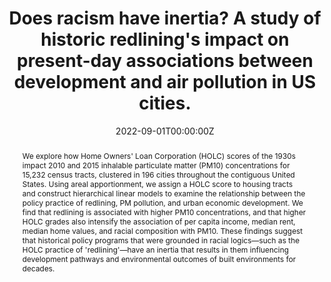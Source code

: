 ---
abstract: We explore how Home Owners' Loan Corporation (HOLC) scores of the 1930s impact 2010 and 2015 inhalable particulate matter (PM10) concentrations for 15,232 census tracts, clustered in 196 cities throughout the contiguous United States. Using areal apportionment, we assign a HOLC score to housing tracts and construct hierarchical linear models to examine the relationship between the policy practice of redlining, PM pollution, and urban economic development. We find that redlining is associated with higher PM10 concentrations, and that higher HOLC grades also intensify the association of per capita income, median rent, median home values, and racial composition with PM10. These findings suggest that historical policy programs that were grounded in racial logics—such as the HOLC practice of 'redlining'—have an inertia that results in them influencing development pathways and environmental outcomes of built environments for decades.
authors:
- Patrick Trent Greiner
- Rachel G. McKane
date: "2022-09-01T00:00:00Z"
doi: "https://doi.org/10.1088/1748-9326/ac9070"
featured: true
image:
  caption: 'Distribution of social ecological attributes conditioned on 1930s redline maps.'
  focal_point: ""
  preview_only: false
projects: []
publication: '*Environmental Research Letters, 17*(10)'
publication_short: ""
publication_types:
- "2"
publishDate: "2017-01-01T00:00:00Z"
#slides:
summary: Historical redlining is associated with present day pollution, and intensifies the relationship between development and pollution as well.
tags: 
- Environmental Justice
- Environmental Racism
- Sustainanable Development

title: Does racism have inertia? A study of historic redlining's impact on present-day associations between development and air pollution in US cities.
#url_code: ""
#url_dataset: ""
url_pdf: files/redline_pm10.pdf
#url_poster: ""
url_project: ""
#url_slides: ""
#url_source: ""
#url_video: ""
---